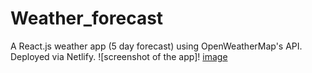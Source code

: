 # Weather_forecast
A React.js weather app (5 day forecast) using OpenWeatherMap's API. Deployed via Netlify.
![screenshot of the app]!
[image](https://github.com/arpi2001/Weather_forecast/assets/107062835/021a4106-a03b-431f-8a5f-2dbad3bec469)



